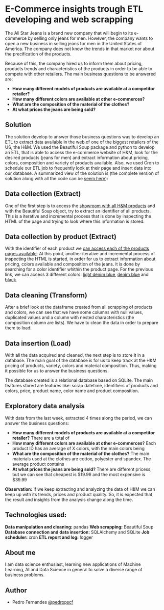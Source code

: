 # E-Commerce insights trough ETL developing and web scrapping

The All Star Jeans is a brand new company that will begin to its e-commerce by selling only jeans for men. However, the company wants to open a new business in selling jeans for men in the United States of America. The company does not know the trends in that market nor about the precification of the products.

Because of this, the company hired us to inform them about pricing, products trends and characteristics of the products in order to be able to compete with other retailers. The main business questions to be answered are:

- **How many different models of products are available at a competitor retailer?**
- **How many different colors are available at other e-commerces?**
- **What are the composition of the material of the clothes?**
- **At what prices the jeans are being sold?**

## Solution

The solution develop to answer those business questions was to develop an ETL to extract data available in the web of one of the biggest retailers of the US, the H&M. We used the Beautiful Soup package and python to develop an ETL, that is able to access the e-commerce website of H&M, look for the desired products (jeans for men) and extract information about pricing, colors, composition and variety of products available. Also, we used Cron to schedule our ETL job to frequently look at their page and insert data into our database. A summarized view of the solution is (the complete version of solution along with all the code can be [seem here](https://github.com/pedropscf/web-scraping/blob/7291eb8f2ade1691423c6c2868ccdf8324445a5f/web-scraping-etl.ipynb)):

## Data collection (Extract)

One of the first step is to access the [showroom with all H&M products](https://www2.hm.com/en_us/men/products/jeans.html?sort=stock&image-size=small&image=model&offset=0&page-size=999) and with the Beautiful Soup object, try to extract an identifier of all products. This is a iterative and incremental process that is done by inspecting the HTML of the page and trying to look where this information is stored.

## Data collection by product (Extract)

With the identifier of each product we [can access each of the products pages available](https://www2.hm.com/en_us/productpage.0979945002.html). At this point, another iterative and incremental process of inspecting the HTML is started, in order for us to extract information about pricing, colors available and composition of the jeans. It is done by searching for a color identifier whithin the product page. For the previous link, we can access 3 different colors: [light denim blue](https://www2.hm.com/en_us/productpage.0979945001.html), [denim blue](https://www2.hm.com/en_us/productpage.0979945002.html) and [black](https://www2.hm.com/en_us/productpage.0979945003.html).

## Data cleaning (Transform)

After a brief look at the dataframe created from all scrapping of products and colors, we can see that we have some columns with null values, duplicated values and a column with nested characteristics (the composition column are lists). We have to clean the data in order to prepare them to load.

## Data insertion (Load)

With all the data acquired and cleaned, the next step is to store it in a database. The main goal of the database is for us to keep track at the H&M pricing of products, variety, colors and material composition. Thus, making it possible for us to answer the business questions.

The database created is a relational database based on SQLite. The main features stored are features like: scrap datetime, identifiers of products and colors, price, product name, color name and product composition.

## Exploratory data analysis

With data from the last week, extracted 4 times along the period, we can answer the business questions:


- **How many different models of products are available at a competitor retailer?** There are a total of
- **How many different colors are available at other e-commerces?** Each product ID has an average of X colors, with the main colors being
- **What are the composition of the material of the clothes?** The main materials used at the clothes are cotton, polyester and spandex. The average product contains
- **At what prices the jeans are being sold?** There are different pricess, but we can see that cheapest is $19.99 and the most expensive is $39.99

**Observation:** if we keep extracting and analyzing the data of H&M we can keep up with its trends, prices and product quality. So, it is expected that the result and insights from the analysis change along the time.

## Technologies used:
**Data manipulation and cleaning:** pandas
**Web scrapping:** Beautiful Soup
**Database connection and data insertion:** SQLAlchemy and SQLite
**Job scheduler:** cron
**ETL report and log:** logger

## About me

I am data science enthusiast, learning new applications of Machine Learning, AI and Data Science in general to solve a diverse range of business problems.

## Author

- Pedro Fernandes [@pedropscf](https://www.github.com/pedropscf)
